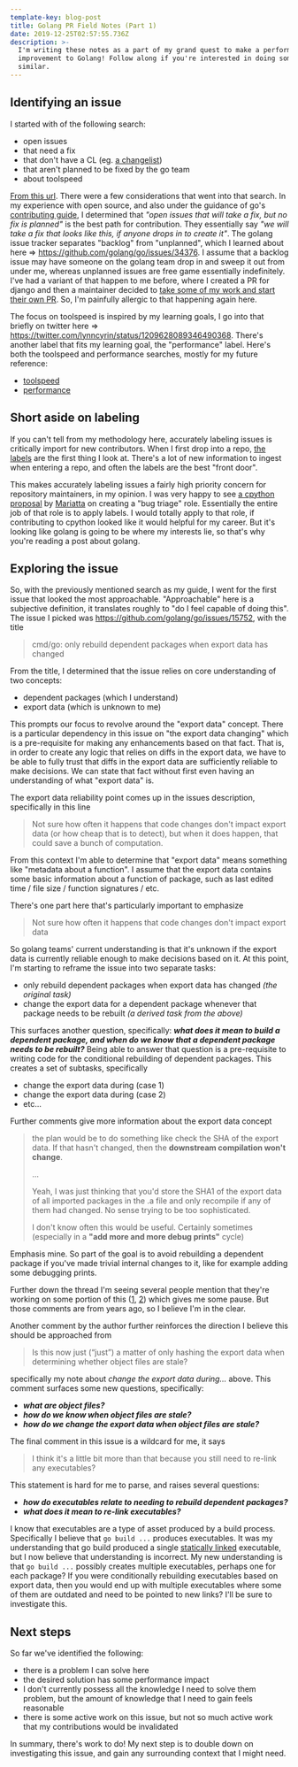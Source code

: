 ```yaml
---
template-key: blog-post
title: Golang PR Field Notes (Part 1)
date: 2019-12-25T02:57:55.736Z
description: >-
  I'm writing these notes as a part of my grand quest to make a performance
  improvement to Golang! Follow along if you're interested in doing something
  similar.
---
```

## Identifying an issue

I started with of the following search:

- open issues
- that need a fix
- that don't have a CL (eg. [a changelist](https://news.ycombinator.com/item?id=20891103))
- that aren't planned to be fixed by the go team
- about toolspeed

[From this url](https://github.com/golang/go/issues?utf8=%E2%9C%93&q=is%3Aopen+label%3AToolSpeed+label%3ANeedsFix+NOT+%22golang.org%2Fcl%22+milestone%3AUnplanned+). There were a few considerations that went into that search. In my experience with open source, and also under the guidance of go's [contributing guide](https://golang.org/doc/contribute.html#before_contributing), I determined that _"open issues that will take a fix, but no fix is planned"_ is the best path for contribution. They essentially say _"we will take a fix that looks like this, if anyone drops in to create it"_. The golang issue tracker separates "backlog" from "unplanned", which I learned about here => https://github.com/golang/go/issues/34376. I assume that a backlog issue may have someone on the golang team drop in and sweep it out from under me, whereas unplanned issues are free game essentially indefinitely. I've had a variant of that happen to me before, where I created a PR for django and then a maintainer decided to [take some of my work and start their own PR](https://github.com/django/django/pull/9016#issuecomment-373777203). So, I'm painfully allergic to that happening again here.

The focus on toolspeed is inspired by my learning goals, I go into that briefly on twitter here => https://twitter.com/lynncyrin/status/1209628089346490368. There's another label that fits my learning goal, the "performance" label. Here's both the toolspeed and performance searches, mostly for my future reference:

- [toolspeed](https://github.com/golang/go/issues?utf8=%E2%9C%93&q=is%3Aopen+label%3AToolSpeed+label%3ANeedsFix+NOT+%22golang.org%2Fcl%22+milestone%3AUnplanned+)
- [performance](https://github.com/golang/go/issues?q=is%3Aopen+label%3ANeedsFix+NOT+%22golang.org%2Fcl%22+milestone%3AUnplanned+label%3APerformance)

## Short aside on labeling

If you can't tell from my methodology here, accurately labeling issues is critically import for new contributors. When I first drop into a repo, [the labels](https://github.com/golang/go/labels) are the first thing I look at. There's a lot of new information to ingest when entering a repo, and often the labels are the best "front door".

This makes accurately labeling issues a fairly high priority concern for repository maintainers, in my opinion. I was very happy to see [a cpython proposal](https://discuss.python.org/t/proposal-create-bug-triage-team-on-github/992) by [Mariatta](https://twitter.com/mariatta) on creating a "bug triage" role. Essentially the entire job of that role is to apply labels. I would totally apply to that role, if contributing to cpython looked like it would helpful for my career. But it's looking like golang is going to be where my interests lie, so that's why you're reading a post about golang.

## Exploring the issue

So, with the previously mentioned search as my guide, I went for the first issue that looked the most approachable. "Approachable" here is a subjective definition, it translates roughly to "do I feel capable of doing this". The issue I picked was https://github.com/golang/go/issues/15752, with the title

> cmd/go: only rebuild dependent packages when export data has changed

From the title, I determined that the issue relies on core understanding of two concepts:

- dependent packages (which I understand)
- export data (which is unknown to me)

This prompts our focus to revolve around the "export data" concept. There is a particular dependency in this issue on "the export data changing" which is a pre-requisite for making any enhancements based on that fact. That is, in order to create any logic that relies on diffs in the export data, we have to be able to fully trust that diffs in the export data are sufficiently reliable to make decisions. We can state that fact without first even having an understanding of what "export data" is.

The export data reliability point comes up in the issues description, specifically in this line

> Not sure how often it happens that code changes don't impact export data (or how cheap that is to detect), but when it does happen, that could save a bunch of computation.

From this context I'm able to determine that "export data" means something like "metadata about a function". I assume that the export data contains some basic information about a function of package, such as last edited time / file size / function signatures / etc.

There's one part here that's particularly important to emphasize

> Not sure how often it happens that code changes don't impact export data

So golang teams' current understanding is that it's unknown if the export data is currently reliable enough to make decisions based on it. At this point, I'm starting to reframe the issue into two separate tasks:

- only rebuild dependent packages when export data has changed _(the original task)_
- change the export data for a dependent package whenever that package needs to be rebuilt _(a derived task from the above)_

This surfaces another question, specifically: _**what does it mean to build a dependent package, and when do we know that a dependent package needs to be rebuilt?**_ Being able to answer that question is a pre-requisite to writing code for the conditional rebuilding of dependent packages. This creates a set of subtasks, specifically

- change the export data during (case 1)
- change the export data during (case 2)
- etc...

Further comments give more information about the export data concept

> the plan would be to do something like check the SHA of the export data. If that hasn't changed, then the **downstream compilation won't change**.
>
> ...
>
> Yeah, I was just thinking that you'd store the SHA1 of the export data of
all imported packages in the .a file and only recompile if any of them had
changed. No sense trying to be too sophisticated.
>
> I don't know often this would be useful. Certainly sometimes (especially in
a **"add more and more debug prints"** cycle)

Emphasis mine. So part of the goal is to avoid rebuilding a dependent package if you've made trivial internal changes to it, like for example adding some debugging prints.

Further down the thread I'm seeing several people mention that they're working on some portion of this ([1](https://github.com/golang/go/issues/15752#issuecomment-220458227), [2](https://github.com/golang/go/issues/15752#issuecomment-313510033)) which gives me some pause. But those comments are from years ago, so I believe I'm in the clear.

Another comment by the author further reinforces the direction I believe this should be approached from

> Is this now just (“just”) a matter of only hashing the export data when determining whether object files are stale?

specifically my note about _change the export data during..._ above. This comment surfaces some new questions, specifically:

- _**what are object files?**_
- _**how do we know when object files are stale?**_
- _**how do we change the export data when object files are stale?**_

The final comment in this issue is a wildcard for me, it says

> I think it's a little bit more than that because you still need to re-link any executables?

This statement is hard for me to parse, and raises several questions:

- _**how do executables relate to needing to rebuild dependent packages?**_
- _**what does it mean to re-link executables?**_

I know that executables are a type of asset produced by a build process. Specifically I believe that `go build ...` produces executables. It was my understanding that go build produced a single [statically linked](https://en.wikipedia.org/wiki/Static_library#Linking_and_loading) executable, but I now believe that understanding is incorrect. My new understanding is that `go build ...` possibly creates multiple executables, perhaps one for each package? If you were conditionally rebuilding executables based on export data, then you would end up with multiple executables where some of them are outdated and need to be pointed to new links? I'll be sure to investigate this.

## Next steps

So far we've identified the following:

- there is a problem I can solve here
- the desired solution has some performance impact
- I don't currently possess all the knowledge I need to solve them problem, but the amount of knowledge that I need to gain feels reasonable
- there is some active work on this issue, but not so much active work that my contributions would be invalidated

In summary, there's work to do! My next step is to double down on investigating this issue, and gain any surrounding context that I might need.
